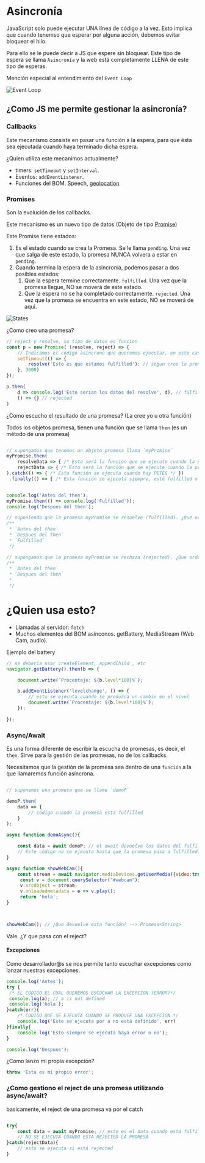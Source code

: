 # Asincronía

JavaScript solo puede ejecutar UNA línea de código a la vez. Esto implica que cuando tenemso que esperar por alguna acción, debemos evitar bloquear el hilo.

Para ello se le puede decir a JS que espere sin bloquear. Este tipo de espera se llama `Asincronía` y la web está completamente LLENA de este tipo de esperas.

Mención especial al entendimiento del `Event Loop`

![Event Loop](https://programmerclick.com/images/370/0344b65d6494687b9a3d961fc67a4f22.png)

## ¿Como JS me permite gestionar la asincronía?

### Callbacks

Este mecanismo consiste en pasar una función a la espera, para que ésta sea ejecutada cuando haya terminado dicha espera.

¿Quien utiliza este mecanimos actualmente?

- timers: `setTimeout` y `setInterval`.
- Eventos: `addEventListener`.
- Funciones del BOM. Speech, [geolocation](https://developer.mozilla.org/en-US/docs/Web/API/Geolocation/getCurrentPosition)

### Promises

Son la evolución de los callbacks.

Este mecanismo es un nuevo tipo de datos (Objeto de tipo [Promise](https://developer.mozilla.org/es/docs/Web/JavaScript/Reference/Global_Objects/Promise))

Este Promise tiene estados:

1. Es el estado cuando se crea la Promesa. Se le llama `pending`. Una vez que salga de este estado, la promesa NUNCA volvera a estar en `pending`.
2. Cuando termina la espera de la asincronía, podemos pasar a dos posibles estados:
    1. Que la espera termine correctamente. `fulfilled`. Una vez que la promesa llegue, NO se moverá de este estado.
    2. Que la espera no se ha completado correctamente. `rejected`. Una vez que la promesa se encuentra en este estado, NO se moverá de aqui.

![States](https://mdn.mozillademos.org/files/8633/promises.png)

¿Como creo una promesa?

```js
// reject y resolve, su tipo de datos es funcion
const p = new Promise( (resolve, reject) => {
    // Indicamos el código asincrono que queremos ejecutar, en este caso esperamos 3 segundos antes de pasar a fulfilled la promesa
    setTimeout(() => {
        resolve('Esto es que estamos fulfilled'); // segun creo la promesa, la paso directamente a `fulfilled`
    }, 3000)
});

p.then(
    d => console.log('Esto serían los datos del resolve', d), // fulfilled
    () => {} // rejected
)

```

¿Como escucho el resultado de una promesa? (La cree yo u otra función)

Todos los objetos promesa, tienen una función que se llama `then` (es un método de una promesa)

```js

// supongamos que tenemos un objeto promesa llama `myPromise`
myPromise.then(
    resolveData => { /* Esto será la función que se ejecute cuando la promise esté fulfilled */},
    rejectData => { /* Esto será la función que se ejecute cuando la promise esté rejected */}
).catch(() => { /* Esta función se ejecuta cuando hay PETES */ })
 .finally(() => { /* Esta función se ejecuta siempre, esté fulfilled o reject o pete */ })


console.log('Antes del then');
myPromise.then(() => console.log('Fulfilled'));
console.log('Despues del then');

// suponiendo que la promesa myPromise se resuelve (fulfilled). ¿Que orden de ejecución tienen los console.log?
/**
 * `Antes del then`
 * `Despues del then`
 * `Fulfilled`
 */

// supongamos que la promesa myPromise se rechaza (rejected). ¿Que orden de ejecución tenemos?
/**
 * `Antes del then`
 * `Despues del then`
 * 
 */

```

# ¿Quien usa esto?

- Llamadas al servidor: `fetch`
- Muchos elementos del BOM asínconos. getBattery, MediaStream (Web Cam, audio).

Ejemplo del battery

```js
// se debería usar createElement, appendChild , etc
navigator.getBattery().then(b => {

    document.write(`Procentaje: ${b.level*100}%`);

    b.addEventListener('levelchange', () => {
        // esto se ejecuta cuando se produzca un cambio en el nivel
        document.write(`Procentaje: ${b.level*100}%`);
    });
    
});

```

### Async/Await

Es una forma diferente de escribir la escucha de promesas, es decir, 
el `then`. Sirve para la gestión de las promesas, no de los callbacks.

Necesitamos que la gestión de la promesa sea dentro de una `función` a la que llamaremos función asíncrona.

```js

// suponemos una promesa que se llame `demoP`

demoP.then(
    data => {
        // código cuando la promesa está fulfilled
    }
);

async function demoAsync(){

    const data = await demoP; // el await devuelve los datos del fulfilled, que podemos guardarlo en una variable
    // Este código no se ejecuta hasta que la promesa pasa a fulfilled. Es el mismo códido que pondríamos en dicha función
}

async function showWebCam(){
    const stream = await navigator.mediaDevices.getUserMedia({video:true});
     const v = document.querySelector("#webcam");
     v.srcObject = stream;
     v.onloadedmetadata = e => v.play();
     return 'hola';
}



showWebCam(); // ¿Que devuelve esta función? --> Promesa<String>

```

Vale. ¿Y que pasa con el reject?

#### Excepciones

Como desarrollador@s se nos permite tanto escuchar excepciones como lanzar nuestras excepciones.

```js
console.log('Antes');
try {
 /* EL CODIGO EL CUAL QUEREMOS ESCUCHAR LA EXCEPCION (ERROR)*/
 console.log(a); // a is not defined
 console.log('hola');
}catch(err){
    /* CODIGO QUE SE EJECUTA CUANDO SE PRODUCE UNA EXCEPCION */
    console.log('Este se ejecuta por a no está definido', err)
}finally{
    console.log('Esto siempre se ejecuta haya error o no');
}

console.log('Despues');
```

¿Como lanzo mi propia excepción?

```js
throw 'Esta es mi propio error';
```

### ¿Como gestiono el reject de una promesa utilizando async/await?

basicamente, el reject de una promesa va por el catch

```js

try{
    const data = await myPromise; // este es el data cuando está fulfilled
    // NO SE EJECUTA CUANDO ESTA REJECTED LA PROMESA
}catch(rejectData){
    // esto se ejecuta si está rejected
}

```